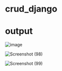 # crud_django

# output
![image](https://github.com/swathirose1304/crud_django/assets/113591475/65ca9ae1-710b-409d-8c44-b0e3bc29a9c4)


![Screenshot (98)](https://github.com/swathirose1304/crud_django/assets/113591475/cdd85145-52f5-4fd0-b629-d86baf0d005e)

![Screenshot (99)](https://github.com/swathirose1304/crud_django/assets/113591475/0075dd01-6c1a-421a-91ef-a8aa061d0280)
